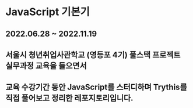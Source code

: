 # JavaScript 기본기

## 2022.06.28 ~ 2022.11.19
## 서울시 쳥년취업사관학교 (영등포 4기) 풀스택 프로젝트 실무과정 교육을 들으면서
## 교육 수강기간 동안 JavaScript를 스터디하며 Trythis를 직접 풀어보고 정리한 레포지토리입니다.
